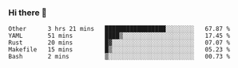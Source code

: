 ### Hi there 👋

<!--
**yeya24/yeya24** is a ✨ _special_ ✨ repository because its `README.md` (this file) appears on your GitHub profile.

Here are some ideas to get you started:

- 🔭 I’m currently working on ...
- 🌱 I’m currently learning ...
- 👯 I’m looking to collaborate on ...
- 🤔 I’m looking for help with ...
- 💬 Ask me about ...
- 📫 How to reach me: ...
- 😄 Pronouns: ...
- ⚡ Fun fact: ...
-->

<!--START_SECTION:waka-->
```text
Other      3 hrs 21 mins   █████████████████░░░░░░░░   67.87 % 
YAML       51 mins         ████▒░░░░░░░░░░░░░░░░░░░░   17.45 % 
Rust       20 mins         █▓░░░░░░░░░░░░░░░░░░░░░░░   07.07 % 
Makefile   15 mins         █▒░░░░░░░░░░░░░░░░░░░░░░░   05.23 % 
Bash       2 mins          ▒░░░░░░░░░░░░░░░░░░░░░░░░   00.73 % 
```
<!--END_SECTION:waka-->
